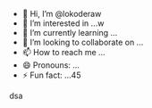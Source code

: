 - 👋 Hi, I’m @lokoderaw
- 👀 I’m interested in ...w
- 🌱 I’m currently learning ...
- 💞️ I’m looking to collaborate on ...
- 📫 How to reach me ...
- 😄 Pronouns: ...
- ⚡ Fun fact: ...45

<!---2
lokoderaw/lokoderaw is a ✨ special ✨ repository because its `README.md` (this file) appears on your GitHub profile.
You can click the Preview link to take a look at your changes.c
--->
dsa
